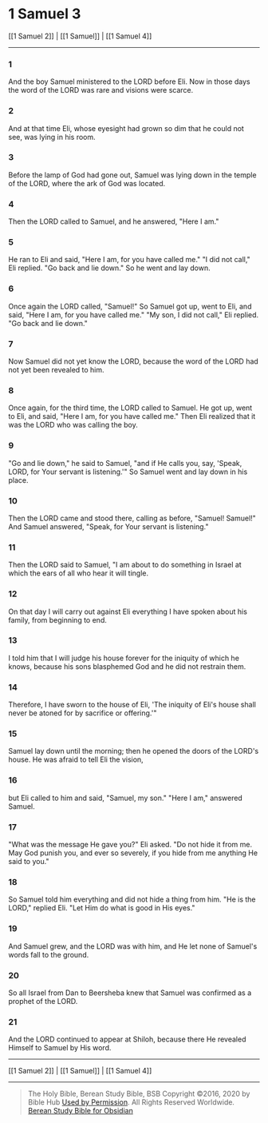 # 1 Samuel 3

[[1 Samuel 2]] | [[1 Samuel]] | [[1 Samuel 4]]

---

### 1
And the boy Samuel ministered to the LORD before Eli. Now in those days the word of the LORD was rare and visions were scarce.

### 2
And at that time Eli, whose eyesight had grown so dim that he could not see, was lying in his room.

### 3
Before the lamp of God had gone out, Samuel was lying down in the temple of the LORD, where the ark of God was located.

### 4
Then the LORD called to Samuel, and he answered, "Here I am."

### 5
He ran to Eli and said, "Here I am, for you have called me." "I did not call," Eli replied. "Go back and lie down." So he went and lay down.

### 6
Once again the LORD called, "Samuel!" So Samuel got up, went to Eli, and said, "Here I am, for you have called me." "My son, I did not call," Eli replied. "Go back and lie down."

### 7
Now Samuel did not yet know the LORD, because the word of the LORD had not yet been revealed to him.

### 8
Once again, for the third time, the LORD called to Samuel. He got up, went to Eli, and said, "Here I am, for you have called me." Then Eli realized that it was the LORD who was calling the boy.

### 9
"Go and lie down," he said to Samuel, "and if He calls you, say, 'Speak, LORD, for Your servant is listening.'" So Samuel went and lay down in his place.

### 10
Then the LORD came and stood there, calling as before, "Samuel! Samuel!" And Samuel answered, "Speak, for Your servant is listening."

### 11
Then the LORD said to Samuel, "I am about to do something in Israel at which the ears of all who hear it will tingle.

### 12
On that day I will carry out against Eli everything I have spoken about his family, from beginning to end.

### 13
I told him that I will judge his house forever for the iniquity of which he knows, because his sons blasphemed God and he did not restrain them.

### 14
Therefore, I have sworn to the house of Eli, 'The iniquity of Eli's house shall never be atoned for by sacrifice or offering.'"

### 15
Samuel lay down until the morning; then he opened the doors of the LORD's house. He was afraid to tell Eli the vision,

### 16
but Eli called to him and said, "Samuel, my son." "Here I am," answered Samuel.

### 17
"What was the message He gave you?" Eli asked. "Do not hide it from me. May God punish you, and ever so severely, if you hide from me anything He said to you."

### 18
So Samuel told him everything and did not hide a thing from him. "He is the LORD," replied Eli. "Let Him do what is good in His eyes."

### 19
And Samuel grew, and the LORD was with him, and He let none of Samuel's words fall to the ground.

### 20
So all Israel from Dan to Beersheba knew that Samuel was confirmed as a prophet of the LORD.

### 21
And the LORD continued to appear at Shiloh, because there He revealed Himself to Samuel by His word.

---

[[1 Samuel 2]] | [[1 Samuel]] | [[1 Samuel 4]]

---

> The Holy Bible, Berean Study Bible, BSB
> Copyright &copy;2016, 2020 by Bible Hub
> [Used by Permission](https://berean.bible/terms.htm). All Rights Reserved Worldwide.
> [Berean Study Bible for Obsidian](https://github.com/gapmiss/berean-study-bible-for-obsidian)

